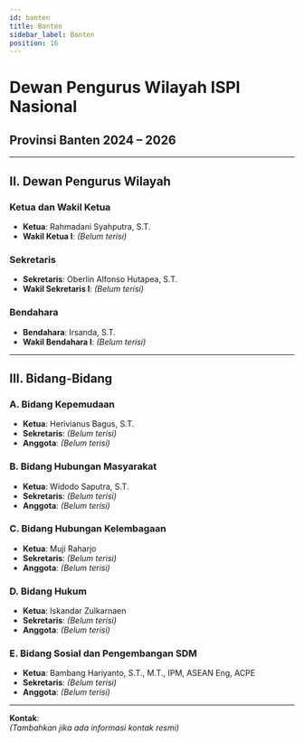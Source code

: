 ```yaml
---
id: banten
title: Banten
sidebar_label: Banten
position: 16
---
```


# Dewan Pengurus Wilayah ISPI Nasional  
## Provinsi Banten 2024 – 2026

---

## II. Dewan Pengurus Wilayah

### Ketua dan Wakil Ketua
- **Ketua**: Rahmadani Syahputra, S.T.  
- **Wakil Ketua I**: _(Belum terisi)_

### Sekretaris
- **Sekretaris**: Oberlin Alfonso Hutapea, S.T.  
- **Wakil Sekretaris I**: _(Belum terisi)_

### Bendahara
- **Bendahara**: Irsanda, S.T.  
- **Wakil Bendahara I**: _(Belum terisi)_

---

## III. Bidang-Bidang

### A. Bidang Kepemudaan
- **Ketua**: Herivianus Bagus, S.T.  
- **Sekretaris**: _(Belum terisi)_  
- **Anggota**: _(Belum terisi)_

### B. Bidang Hubungan Masyarakat
- **Ketua**: Widodo Saputra, S.T.  
- **Sekretaris**: _(Belum terisi)_  
- **Anggota**: _(Belum terisi)_

### C. Bidang Hubungan Kelembagaan
- **Ketua**: Muji Raharjo  
- **Sekretaris**: _(Belum terisi)_  
- **Anggota**: _(Belum terisi)_

### D. Bidang Hukum
- **Ketua**: Iskandar Zulkarnaen  
- **Sekretaris**: _(Belum terisi)_  
- **Anggota**: _(Belum terisi)_

### E. Bidang Sosial dan Pengembangan SDM
- **Ketua**: Bambang Hariyanto, S.T., M.T., IPM, ASEAN Eng, ACPE  
- **Sekretaris**: _(Belum terisi)_  
- **Anggota**: _(Belum terisi)_

---

**Kontak**:  
_(Tambahkan jika ada informasi kontak resmi)_
